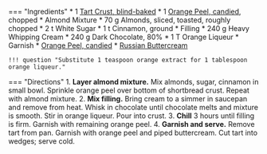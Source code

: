 === "Ingredients"
    * 1 [Tart Crust, blind-baked](../../bread/pastry-doughs/tart-crust.md)
    * 1 [Orange Peel, candied](../candied-orange-peel.md), chopped
    * Almond Mixture
        * 70 g Almonds, sliced, toasted, roughly chopped
        * 2 t White Sugar
        * 1 t Cinnamon, ground
    * Filling
        * 240 g Heavy Whipping Cream
        * 240 g Dark Chocolate, 80%
        * 1 T Orange Liqueur
    * Garnish
        * [Orange Peel, candied](../candied-orange-peel.md)
        * [Russian Buttercream](../russian-buttercream.md)

    !!! question "Substitute 1 teaspoon orange extract for 1 tablespoon orange liqueur."

=== "Directions"
    1. **Layer almond mixture.** Mix almonds, sugar, cinnamon in small bowl. Sprinkle orange peel over bottom of shortbread crust. Repeat with almond mixture.
    2. **Mix filling.** Bring cream to a simmer in saucepan and remove from heat. Whisk in chocolate until chocolate melts and mixture is smooth. Stir in orange liqueur. Pour into crust.
    3. **Chill** 3 hours until filling is firm. Garnish with remaining orange peel.
    4. **Garnish and serve.** Remove tart from pan. Garnish with orange peel and piped buttercream. Cut tart into wedges; serve cold.

[^1]:
    Fenzl, Barbara Pool. ["Dark Chocolate and Orange Tart with Toasted Almonds."](https://www.bonappetit.com/recipe/dark-chocolate-and-orange-tart-with-toasted-almonds) *Bon Appetit.* 7 April 2008.
